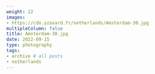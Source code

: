 ```yaml
---
weight: 22
images:
- https://cdn.yzavard.fr/netherlands/Amsterdam-30.jpg
multipleColumn: false
title: Amsterdam-30.jpg
date: 2022-09-15
type: photography
tags:
- archive # all posts
- netherlands
---
```

